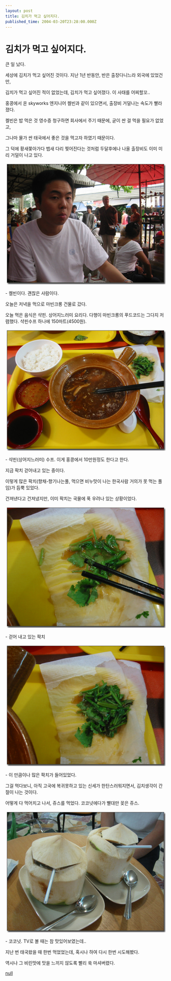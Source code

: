 ```yaml
---
layout: post
title: 김치가 먹고 싶어지다.
published_time: 2004-03-20T23:28:00.000Z
---
```


# 김치가 먹고 싶어지다.


큰 일 났다.

세상에 김치가 먹고 싶어진 것이다. 지난 1년 반동안, 반은 출장다니느라 외국에 있었건만,

김치가 먹고 싶어진 적이 없었는데, 김치가 먹고 싶어졌다. 이 사태를 어찌할꼬..

홍콩에서 온 skyworks 엔지니어 켈빈과 같이 있으면서, 출장비 거덜나는 속도가 빨라졌다.

켈빈은 밥 먹은 것 영수증 청구하면 회사에서 주기 때문에, 굳이 싼 걸 먹을 필요가 없었고,

그나마 물가 싼 태국에서 좋은 것을 먹고자 하였기 때문이다.

그 덕에 황새쫒아가다 뱁새 다리 찢어진다는 것처럼 두달후에나 나올 출장비도 이미 미리 거덜이 나고 있다.

![](../pds/200902/04/80/a0109780_4989794239be4.jpg)

\- 켈빈이다. 괜찮은 사람이다.

오늘은 저녁을 먹으로 마빈크롱 건물로 갔다.

오늘 먹은 음식은 샥핀. 상어지느러미 요리다. 다행이 마빈크롱의 푸드코드는 그다지 저렴했다. 샥핀수프 하나에 150마트(4500원).

![](../pds/200902/04/80/a0109780_498979424e56f.jpg)

\- 샥핀(상어지느러미) 수프. 이게 홍콩에서 10만원정도 한다고 한다.

지금 팍치 걷어내고 있는 중이다.

이렇게 많은 팍치(향채-향기나는풀, 먹으면 비누맛이 나는 한국사람 거의가 못 먹는 풀임)가 듬뿍 있었다.

건져낸다고 건져냈지만, 이미 팍치는 국물에 푹 우려나 있는 상황이었다.

![](../pds/200902/04/80/a0109780_498979425cc06.jpg)

\- 걷어 내고 있는 팍치

![](../pds/200902/04/80/a0109780_498979426ca0d.jpg)

\- 이 만큼이나 많은 팍치가 들어있었다.

그걸 먹다보니, 아직 고국에 복귀못하고 있는 신세가 한탄스러워지면서, 김치생각이 간절이 나는 것이다.

어떻게 다 먹어치고 나서, 쥬스를 먹었다. 코코넛에다가 빨대만 꽂은 쥬스.

![](../pds/200902/04/80/a0109780_498979427bc7e.jpg)

\- 코코넛. TV로 볼 때는 참 맛있어보였는데..

지난 번 태국왔을 때 한번 먹었었는데, 혹시나 하여 다시 한번 시도해봤다.

역시나 그 비린맛에 맛을 느끼지 않도록 빨리 쑥 마셔버렸다.

[null](../6166928.html#6166928_1)

